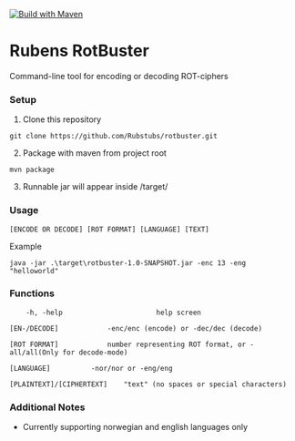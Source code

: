 [![Build with Maven](https://github.com/Rubstubs/rotbuster/actions/workflows/maven.yml/badge.svg)](https://github.com/Rubstubs/rotbuster/actions/workflows/maven.yml)
# Rubens RotBuster

Command-line tool for encoding or decoding ROT-ciphers

### Setup
1. Clone this repository
``` 
git clone https://github.com/Rubstubs/rotbuster.git
```
2. Package with maven from project root
```
mvn package
```
3. Runnable jar will appear inside /target/

### Usage

    [ENCODE OR DECODE] [ROT FORMAT] [LANGUAGE] [TEXT]

	
Example
    
    java -jar .\target\rotbuster-1.0-SNAPSHOT.jar -enc 13 -eng "helloworld"


### Functions

        -h, -help                       help screen

	[EN-/DECODE]			-enc/enc (encode) or -dec/dec (decode)

	[ROT FORMAT]			number representing ROT format, or -all/all(Only for decode-mode)

	[LANGUAGE]			-nor/nor or -eng/eng

	[PLAINTEXT]/[CIPHERTEXT]	"text" (no spaces or special characters)


### Additional Notes
* Currently supporting norwegian and english languages only